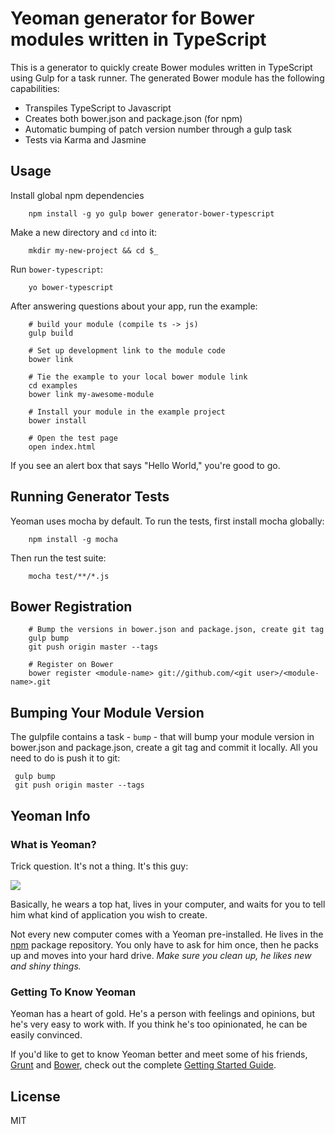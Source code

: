 # Yeoman generator for Bower modules written in TypeScript

This is a generator to quickly create Bower modules written in TypeScript using Gulp for a task runner.  The generated Bower module has the following capabilities:

* Transpiles TypeScript to Javascript
* Creates both bower.json and package.json (for npm)
* Automatic bumping of patch version number through a gulp task
* Tests via Karma and Jasmine

## Usage

Install global npm dependencies

        npm install -g yo gulp bower generator-bower-typescript

Make a new directory and `cd` into it:

        mkdir my-new-project && cd $_

Run `bower-typescript`:

        yo bower-typescript

After answering questions about your app, run the example:

        # build your module (compile ts -> js)
        gulp build

        # Set up development link to the module code
        bower link

        # Tie the example to your local bower module link
        cd examples
        bower link my-awesome-module

        # Install your module in the example project
        bower install

        # Open the test page
        open index.html

If you see an alert box that says "Hello World," you're good to go.

## Running Generator Tests

Yeoman uses mocha by default.  To run the tests, first install mocha globally:

        npm install -g mocha

Then run the test suite:

        mocha test/**/*.js      

## Bower Registration

        # Bump the versions in bower.json and package.json, create git tag
        gulp bump
        git push origin master --tags

        # Register on Bower
        bower register <module-name> git://github.com/<git user>/<module-name>.git

## Bumping Your Module Version

The gulpfile contains a task - `bump` - that will bump your module version in bower.json and package.json, create a git tag and commit it locally.  All you need to do is push it to git:

     gulp bump
     git push origin master --tags

## Yeoman Info

### What is Yeoman?

Trick question. It's not a thing. It's this guy:

![](http://i.imgur.com/JHaAlBJ.png)

Basically, he wears a top hat, lives in your computer, and waits for you to tell him what kind of application you wish to create.

Not every new computer comes with a Yeoman pre-installed. He lives in the [npm](https://npmjs.org) package repository. You only have to ask for him once, then he packs up and moves into your hard drive. *Make sure you clean up, he likes new and shiny things.*


### Getting To Know Yeoman

Yeoman has a heart of gold. He's a person with feelings and opinions, but he's very easy to work with. If you think he's too opinionated, he can be easily convinced.

If you'd like to get to know Yeoman better and meet some of his friends, [Grunt](http://gruntjs.com) and [Bower](http://bower.io), check out the complete [Getting Started Guide](https://github.com/yeoman/yeoman/wiki/Getting-Started).

## License

MIT
